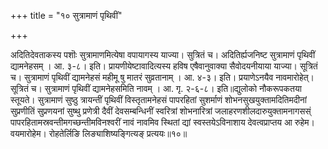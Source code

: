 +++
title = "१० सुत्रामाणं पृथिवीं"

+++

अदितिदेवताकस्य पशॊः सुत्रामाणमित्येषा वपायागस्य याज्या। सुत्रितं च। अदितिर्ह्यजनिष्ट सुत्रामाणं पृथिवीं द्यामनेहसम् । आ. ३-८। इति। प्रायणीयेष्टावादित्यस्य हविष एषैवानुवाक्या सैवोदयनीयाया याज्या। सूत्रितं च। सुत्रामाणं पृथिवीं द्यामनेहसं महीमू षु मातरं सुव्रतानाम् । आ. ४-३। इति। प्रयाणेऽनयैव नावमारोहेत्। सूत्रितं च। सुत्रामाणं पृथिवीं द्यामनेहसमिति नावम् । आ. गृ. २-६-८। इति॥द्युलोको नौकरूपकतया स्तूयते। सुत्रामाणं सुष्ठु त्रायन्तीं पृथिवीं विस्तृतामनेहसं पापरहितां सुशर्माणं शोभनसुखयुक्तामदितिमदीनां सुप्रणीतिं सुप्रणयनां सुष्थु प्रणेत्री दैवीं देवसम्बन्धिनीं स्वरित्रां शोभनारित्रां जलाहरणशीलदारुयुक्तामनागसस्ं पापरहितामस्रवन्तीमगच्छन्तीमविनश्वरीं नावं नावमिव स्थितां द्यां स्वस्तयेऽविनाशाय देवत्वप्राप्तय आ रुहेम। वयमारोहेम। रोहतेर्लिङि लिङ्याशिष्यङ्गित्यङ् प्रत्ययः॥१०॥